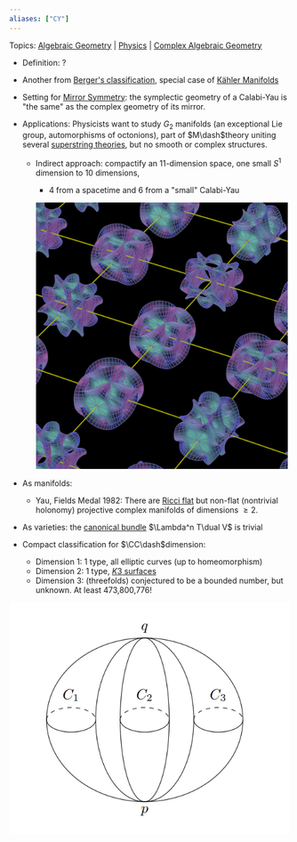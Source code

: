 ```yaml
---
aliases: ["CY"]
---
```


Topics: [Algebraic Geometry](Subjects/Algebraic%20Geometry.md) | [Physics](Physics.md) | [Complex Algebraic Geometry](Complex%20Algebraic%20Geometry)

- Definition: ?

- Another from [Berger's classification](Holonomy%20Classification.md), special case of [Kähler Manifolds](Kähler%20Manifold)

- Setting for [Mirror Symmetry](Mirror%20Symmetry.md): the symplectic geometry of a Calabi-Yau is "the same" as the complex geometry of its mirror.

- Applications: Physicists want to study $G_2$ manifolds (an exceptional Lie group, automorphisms of octonions), part of $M\dash$theory uniting several [superstring theories](Superstring%20theory.md), but no smooth or complex structures. 
  - Indirect approach: compactify an 11-dimension space, one small $S^1$ dimension to 10 dimensions, 
    - 4 from a spacetime and 6 from a "small" Calabi-Yau

	![Calabi-Yau "Strings"](figures/Calabi.png)


- As manifolds: 

  - Yau, Fields Medal 1982: There are [Ricci flat](Ricci%20curvature.md) but non-flat (nontrivial holonomy) projective complex manifolds of dimensions $\geq 2$.

- As varieties: the [canonical bundle](canonical%20bundle.md) $\Lambda^n T\dual V$ is trivial

- Compact classification for $\CC\dash$dimension:
  - Dimension 1: 1 type, all elliptic curves (up to homeomorphism)
  - Dimension 2: 1 type, [$K3$ surfaces](K3%20Surface)
  - Dimension 3: (threefolds) conjectured to be a bounded number, but unknown.
    At least 473,800,776!


![Example (from Jim Bryan): The Bananafold](figures/CY3fold.png)